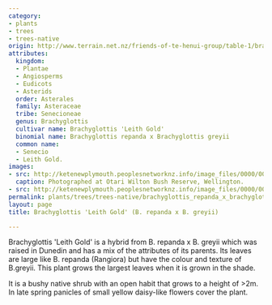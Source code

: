 ```yaml
---
category:
- plants
- trees
- trees-native
origin: http://www.terrain.net.nz/friends-of-te-henui-group/table-1/brachyglottis-leith-gold-cultivar.html
attributes:
  kingdom:
  - Plantae
  - Angiosperms
  - Eudicots
  - Asterids
  order: Asterales
  family: Asteraceae
  tribe: Senecioneae
  genus: Brachyglottis
  cultivar name: Brachyglottis 'Leith Gold'
  binomial name: Brachyglottis repanda x Brachyglottis greyii
  common name:
  - Senecio
  - Leith Gold.
images:
- src: http://ketenewplymouth.peoplesnetworknz.info/image_files/0000/0008/2878/Brachyglottis__%CB%9CLeiths_Gold-001.JPG
  caption: Photographed at Otari Wilton Bush Reserve, Wellington.
- src: http://ketenewplymouth.peoplesnetworknz.info/image_files/0000/0008/2873/Brachyglottis__%CB%9CLeiths_Gold.JPG
permalink: plants/trees/trees-native/brachyglottis_repanda_x_brachyglottis_greyii.html
layout: page
title: Brachyglottis 'Leith Gold' (B. repanda x B. greyii)

---
```

Brachyglottis 'Leith Gold' is a hybrid from B. repanda x B. greyii which was raised in Dunedin and has a mix of the attributes of its parents. Its leaves are large like B. repanda (Rangiora) but have the colour and texture of B.greyii. This plant grows the largest leaves when it is grown in the shade.

It is a bushy native shrub with an open habit that grows to a height of >2m.
In late spring panicles of small yellow daisy-like flowers cover the plant.
